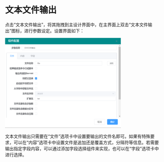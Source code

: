 # 文本文件输出

点击“文本文件输出”，将其拖拽到主设计界面中，在主界面上双击“文本文件输出”图标，进行参数设定。设置界面如下：

![](<../../../.gitbook/assets/image (84).png>)

文本文件输出只需要在“文件”选项卡中设置要输出的文件名即可。如果有特殊要求，可以在“内容”选项卡中设置文件是追加还是覆盖方式，分隔符等信息。若需要输出指定字段内容，可以通过添加字段选择组件来实现，也可以在“字段”选项卡中进行选择。
